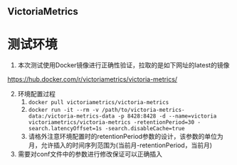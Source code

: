 VictoriaMetrics
---

# 测试环境
1. 本次测试使用Docker镜像进行正确性验证，拉取的是如下网址的latest的镜像

https://hub.docker.com/r/victoriametrics/victoria-metrics/

2. 环境配置过程
    1. `docker pull victoriametrics/victoria-metrics`
    2. `docker run -it --rm -v /path/to/victoria-metrics-data:/victoria-metrics-data -p 8428:8428 -d --name=victoria victoriametrics/victoria-metrics -retentionPeriod=30 -search.latencyOffset=1s -search.disableCache=true`
    3. 请格外注意环境配置时的retentionPeriod参数的设计，该参数的单位为月，允许插入的时间序列范围为(当前月-retentionPeriod，当前月)
3. 需要对conf文件中的参数进行修改保证可以正确插入